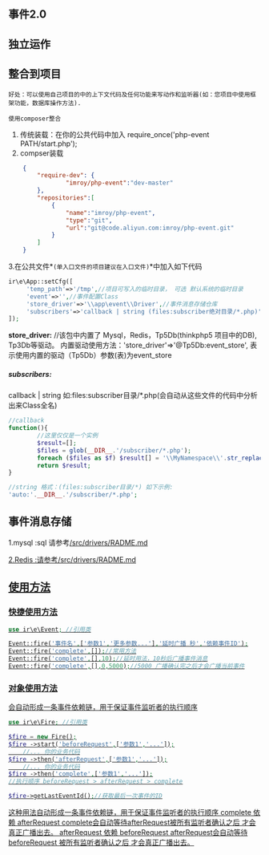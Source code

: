 ## 事件2.0


## 独立运作
## 整合到项目
    好处：可以使用自己项目的中的上下文代码及任何功能来写动作和监听器(如：您项目中使用框架功能，数据库操作方法).
    
    使用composer整合
        
1. 传统装载：在你的公共代码中加入 require_once('php-event PATH/start.php');
2. compser装载
```json
    {
        "require-dev": {
                "imroy/php-event":"dev-master"
        },
        "repositories":[
            {
                "name":"imroy/php-event",
                "type":"git",
                "url":"git@code.aliyun.com:imroy/php-event.git"
            }
        ]
    }
```

3.在公共文件*`(单入口文件的项目建议在入口文件)`*中加入如下代码
```php
ir\e\App::setCfg([
     'temp_path'=>'/tmp',//项目可写入的临时目录， 可选 默认系统的临时目录
     'event'=>'',//事件配置Class
     'store_driver'=>'\\app\event\\Driver',//事件消息存储仓库
     'subscribers'=>'callback | string (files:subscriber绝对目录/*.php)'
]);
```

**store_driver:** 
    //该包中内置了 Mysql，Redis，Tp5Db(thinkphp5 项目中的DB), Tp3Db等驱动。
    内置驱动使用方法：'store_driver'=>'@Tp5Db:event_store', 表示使用内置的驱动（Tp5Db）参数(表)为event_store
    
##### subscribers: 
callback | string 如:files:subscriber目录/*.php(会自动从这些文件的代码中分析出来Class全名)
```php
//callback
function(){
        //这里仅仅是一个实例 
        $result=[];
        $files = glob(__DIR__.'/subscriber/*.php');
        foreach ($files as $f) $result[] = '\\MyNamespace\\'.str_replace('.php','',basename($f));
        return $result;
}

//string 格式：(files:subscriber目录/*) 如下示例:
'auto:'.__DIR__.'/subscriber/*.php';
```

## 事件消息存储 
1.mysql :sql 请参考<u>/src/drivers/RADME.md<u>

2.Redis :请参考<u>/src/drivers/RADME.md</u>


## 使用方法

### 快捷使用方法
```php
use ir\e\Event; //引用类

Event::fire('事件名',['参数1','更多参数...'],'延时广播 秒','依赖事件ID');
Event::fire('complete',[]);//常用方法
Event::fire('complete',[],10);//延时用法，10秒后广播事件消息
Event::fire('complete',[],0,5000);//5000 广播确认完之后才会广播当前事件
```
### 对象使用方法
会自动形成一条事件依赖链，用于保证事件监听者的执行顺序
```php
use ir\e\Fire; //引用类

$fire = new Fire();
$fire ->start('beforeRequest',['参数1','...']);
    //... 你的业务代码
$fire ->then('afterRequest',['参数1','...']);
    //... 你的业务代码
$fire ->then('complete',['参数1','...']);
//执行顺序 beforeRequest > afterRequest > complete

$fire->getLastEventId();//获取最后一次事件的ID
```
这种用法自动形成一条事件依赖链，用于保证事件监听者的执行顺序
complete 依赖 afterRequest    complete会自动等待afterRequest被所有监听者确认之后 才会真正广播出去。
afterRequest 依赖 beforeRequest    afterRequest会自动等待 beforeRequest 被所有监听者确认之后 才会真正广播出去。

